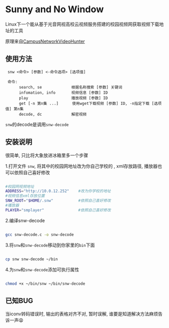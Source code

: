 # Sunny and No Window

Linux下一个能从基于光音网视高校云视频服务搭建的校园视频网获取视频下载地址的工具

原理来自[CampusNetworkVideoHunter](https://github.com/sinsoul/CampusNetworkVideoHunter)

## 使用方法


	 snw <命令> [参数] <-命令选项> [选项值]
	
	 命令:
	      search, se             根据名称搜索 [参数] 关键词
	      infomation, info       视频信息 [参数] ID
	      play                   播放视频 [参数] ID
	      get [-n 第n集 ...]      使用wget下载视频 [参数] ID, -n指定下载 [选项值] 第n集
	      decode, dc             解密视频


`snw`的decode是调用`snw-decode`

## 安装说明

很简单, 只比将大象放进冰箱里多一个步骤

1.打开文件 `snw`, 将其中的校园网地址改为你自己学校的
, xml存放路径, 播放器也可以依照自己喜好修改

```bash

#校园网视频地址
ADDRESS="http://10.0.12.252"	#改为你学校的地址
#视频信息xml存放位置
SNW_ROOT="$HOME/.snw"			#依照自己喜好修改
#播放器
PLAYER="smplayer"				#依照自己喜好修改

```

2.编译snw-decode

```bash

gcc snw-decode.c -o snw-decode

```

3.将`snw`和`snw-decode`移动到你家里的`bin`下面

```bash

cp snw snw-decode ~/bin

```

4.为`snw`和`snw-decode`添加可执行属性

```bash

chmod +x ~/bin/snw ~/bin/snw-decode

```

## 已知BUG

当iconv转码错误时, 输出的表格对齐不对, 暂时误解, 谁要是知道解决方法麻烦告诉一声:weary:
